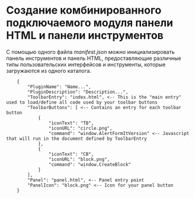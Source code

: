 # Создание комбинированного подключаемого модуля панели HTML и панели инструментов

С помощью одного файла _manifest.json_ можно инициализировать панель инструментов и панель HTML, предоставляющие различные типы пользовательских интерфейсов и инструменты, которые загружаются из одного каталога.

```
    {
        "PluginName": "Name...",
        "PluginDescription": "Description...",
        "ToolbarEntry": "index.html", <-- This is the "main entry" used to load/define all code used by your toolbar buttons
        "ToolbarButtons": [ <-- Contains an entry for each toolbar button
            {
                "iconText": "TB",
                "iconURL": "circle.png",
                "command": "window.AlertFormItVersion" <-- Javascript that will run in the document defined by ToolbarEntry
            },
            {
                "iconText": "CB",
                "iconURL": "block.png",
                "command": "window.CreateBlock"
            }
        ],
        "Panel": "panel.html", <-- Panel entry point
        "PanelIcon": "block.png" <-- Icon for your panel button
    }

```
